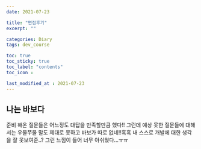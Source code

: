```yaml
---
date: 2021-07-23

title: "면접후기"
excerpt: ""

categories: Diary
tags: dev_course

toc: true  
toc_sticky: true
toc_label: "contents"
toc_icon : 

last_modified_at : 2021-07-23
---
```


## 나는 바보다

준비 해온 질문들은 어느정도 대답을 만족할만큼 했다!!
그런데 예상 못한 질문들에 대해서는 우물쭈물 말도 제대로 못하고 바보가 따로 없네!!흑흑
내 스스로 개발에 대한 생각을 잘 못보여준..? 그런 느낌이 들어 너무 아쉬웠다...ㅠㅠ 